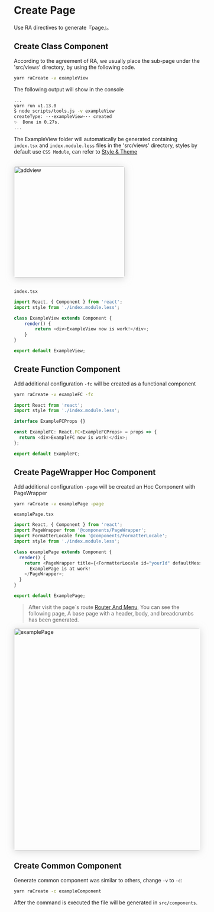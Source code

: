# Create Page

Use RA directives to generate『page』。

## Create Class Component

According to the agreement of RA, we usually place the sub-page under the 'src/views' directory, by using the following code.

```bash
yarn raCreate -v exampleView
```

The following output will show in the console

```bash
...
yarn run v1.13.0
$ node scripts/tools.js -v exampleView
createType: ···exampleView··· created
✨  Done in 0.27s.
...
```

The ExampleView folder will automatically be generated containing `index.tsx` and `index.module.less` files in the 'src/views' directory, styles by default use `CSS Module`, can refer to [Style & Theme](/cssStyle)

</br>

<img alt="addview" style="box-shadow: 0 3px 20px 0 rgba(189, 189, 189, 0.6);border-radius: 5px;width:300px;" src="./media/addview.png">

</br>
</br>

`index.tsx`

```javascript
import React, { Component } from 'react'; 
import style from './index.module.less'; 

class ExampleView extends Component {
	render() {
		return <div>ExampleView now is work!</div>;
	}
}

export default ExampleView;
```


## Create Function Component

Add additional configuration `-fc` will be created as a functional component

```bash
yarn raCreate -v exampleFC -fc
```

```javascript
import React from 'react';
import style from './index.module.less';

interface ExampleFCProps {}

const ExampleFC: React.FC<ExampleFCProps> = props => {
  return <div>ExampleFC now is work!</div>;
};

export default ExampleFC;
```


## Create PageWrapper Hoc Component

Add additional configuration `-page` will be created an Hoc Component with PageWrapper

```bash
yarn raCreate -v examplePage -page
```

`examplePage.tsx`

```javascript
import React, { Component } from 'react'; 
import PageWrapper from '@components/PageWrapper'; 
import FormatterLocale from '@components/FormatterLocale'; 
import style from './index.module.less'; 

class examplePage extends Component { 
  render() {
    return <PageWrapper title={<FormatterLocale id="yourId" defaultMessage="examplePage" />}> 
      ExamplePage is at work!
    </PageWrapper>; 
  } 
} 

export default ExamplePage;
```

> After visit the page`s route [Router And Menu](/en-us/router), You can see the following page, A base page with a header, body, and breadcrumbs has been generated.

 <img alt="examplePage" style="box-shadow: 0 3px 20px 0 rgba(189, 189, 189, 0.6);border-radius: 5px;width:600px;" src="./media/examplePage.png">


## Create Common Component

Generate common component was similar to others, change `-v` to `-c`:

```bash
yarn raCreate -c exampleComponent
```

After the command is executed the file will be generated in `src/components`.

<!-- 
## PageWrapper组件

>上例中，我们引入了PageWrapper组件，该组件接收以下参数：

### hideBreadcrumb

- 类型： `boolean`

  控制是否显示面包屑

### title

- 类型： `string` 或者 `ReactDOM`

### subTitle

- 类型： `string` 或者 `ReactDOM`

### content

- 类型： `string` 或者 `ReactDOM`

### extraContent

- 类型： `string` 或者 `ReactDOM`

详细对应可参考下图，具体使用代码参考 `src/views/List/CardList.tsx` 文件。

<img alt="pageHeader" style="box-shadow: 0 3px 20px 0 rgba(189, 189, 189, 0.6);border-radius: 5px;width:600px;" src="./media/pageHeader.png"> -->